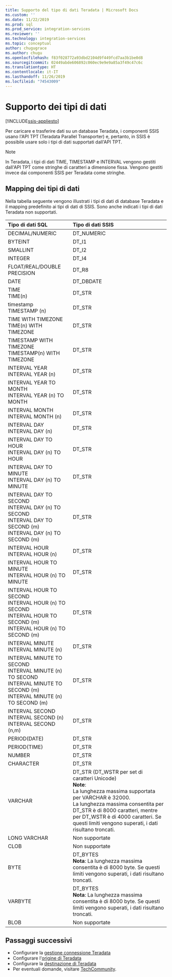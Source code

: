 ```yaml
---
title: Supporto del tipo di dati Teradata | Microsoft Docs
ms.custom: ''
ms.date: 11/22/2019
ms.prod: sql
ms.prod_service: integration-services
ms.reviewer: ''
ms.technology: integration-services
ms.topic: conceptual
author: chugugrace
ms.author: chugu
ms.openlocfilehash: f83f028772a93dbd2104d9f449fcd7aa3b1be0d8
ms.sourcegitcommit: 02449abde606892c060ec9e9e9a85a3f49c47c6c
ms.translationtype: HT
ms.contentlocale: it-IT
ms.lasthandoff: 11/26/2019
ms.locfileid: "74543009"
---
```

# <a name="data-type-support"></a>Supporto dei tipi di dati

[!INCLUDE[ssis-appliesto](../../includes/ssis-appliesto-ssvrpluslinux-asdb-asdw-xxx.md)]

Per caricare e trasferire dati su un database Teradata, i componenti SSIS usano l'API TPT (Teradata Parallel Transporter) e, pertanto, in SSIS è possibile usare solo i tipi di dati supportati dall'API TPT.

> [!NOTE]
>
> In Teradata, i tipi di dati TIME, TIMESTAMP e INTERVAL vengono gestiti dall'API TPT come stringhe di caratteri a dimensione fissa. Vengono gestiti invece dai componenti SSIS per Teradata come stringhe.

## <a name="data-type-mapping"></a>Mapping dei tipi di dati

Nella tabella seguente vengono illustrati i tipi di dati di database Teradata e il mapping predefinito ai tipi di dati di SSIS. Sono anche indicati i tipi di dati Teradata non supportati.

|Tipo di dati SQL|Tipo di dati SSIS|
|:-|:-|
|DECIMAL/NUMERIC|DT_NUMERIC|
|BYTEINT|DT_I1|
|SMALLINT|DT_I2|
|INTEGER|DT_I4|
|FLOAT/REAL/DOUBLE PRECISION|DT_R8|
|DATE|DT_DBDATE|
|TIME<br>TIME(n)|DT_STR|
|timestamp<br>TIMESTAMP (n)|DT_STR|
|TIME WITH TIMEZONE<br>TIME(n) WITH TIMEZONE|DT_STR|
|TIMESTAMP WITH TIMEZONE<br>TIMESTAMP(n) WITH TIMEZONE|DT_STR|
|INTERVAL YEAR<br>INTERVAL YEAR (n)|DT_STR|
|INTERVAL YEAR TO MONTH<br>INTERVAL YEAR (n) TO MONTH|DT_STR|
|INTERVAL MONTH<br>INTERVAL MONTH (n)|DT_STR|
|INTERVAL DAY<br>INTERVAL DAY (n)|DT_STR|
|INTERVAL DAY TO HOUR<br>INTERVAL DAY (n) TO HOUR|DT_STR|
|INTERVAL DAY TO MINUTE<br>INTERVAL DAY (n) TO MINUTE|DT_STR|
|INTERVAL DAY TO SECOND<br>INTERVAL DAY (n) TO SECOND<br>INTERVAL DAY TO SECOND (m)<br>INTERVAL DAY (n) TO SECOND (m)|DT_STR|
|INTERVAL HOUR<br>INTERVAL HOUR (n)|DT_STR|
|INTERVAL HOUR TO MINUTE<br>INTERVAL HOUR (n) TO MINUTE|DT_STR
|INTERVAL HOUR TO SECOND<br>INTERVAL HOUR (n) TO SECOND<br>INTERVAL HOUR TO SECOND (m)<br>INTERVAL HOUR (n) TO SECOND (m)|DT_STR|
|INTERVAL MINUTE<br>INTERVAL MINUTE (n)|DT_STR|
|INTERVAL MINUTE TO SECOND<br>INTERVAL MINUTE (n) TO SECOND<br>INTERVAL MINUTE TO SECOND (m)<br>INTERVAL MINUTE (n) TO SECOND (m)|DT_STR|
|INTERVAL SECOND<br>INTERVAL SECOND (n)<br>INTERVAL SECOND (n,m)|DT_STR|
|PERIOD(DATE)|DT_STR|
|PERIOD(TIME)|DT_STR|
|NUMBER|DT_STR|
|CHARACTER|DT_STR|
|VARCHAR|DT_STR (DT_WSTR per set di caratteri Unicode)<br>**Note**:<br> La lunghezza massima supportata per VARCHAR è 32000. <br> La lunghezza massima consentita per DT_STR è di 8000 caratteri, mentre per DT_WSTR è di 4000 caratteri. Se questi limiti vengono superati, i dati risultano troncati.|
|LONG VARCHAR|Non supportate|
|CLOB|Non supportate|
|BYTE|DT_BYTES<br>**Nota**: La lunghezza massima consentita è di 8000 byte. Se questi limiti vengono superati, i dati risultano troncati.|
|VARBYTE|DT_BYTES<br>**Nota**: La lunghezza massima consentita è di 8000 byte. Se questi limiti vengono superati, i dati risultano troncati.|
|BLOB|Non supportate|

## <a name="next-steps"></a>Passaggi successivi

- Configurare la [gestione connessione Teradata](teradata-connection-manager.md)
- Configurare l'[origine di Teradata](teradata-source.md)
- Configurare la [destinazione di Teradata](teradata-destination.md)
- Per eventuali domande, visitare [TechCommunity](https://aka.ms/AA6iwdw).
